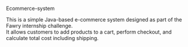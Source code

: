 Ecommerce-system


This is a simple Java-based e-commerce system designed as part of the Fawry internship challenge.  
It allows customers to add products to a cart, perform checkout, and calculate total cost including shipping.  

